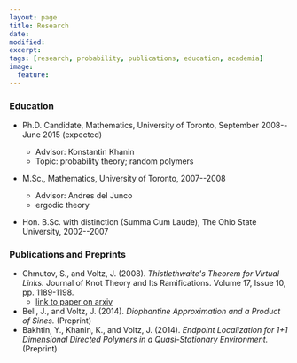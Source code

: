 ```yaml
---
layout: page
title: Research
date: 
modified:
excerpt:
tags: [research, probability, publications, education, academia]
image:
  feature:
---
```


### Education

- Ph.D. Candidate, Mathematics, University of Toronto, September 2008--June 2015 (expected)
    - Advisor: Konstantin Khanin
    - Topic: probability theory; random polymers

- M.Sc., Mathematics, University of Toronto, 2007--2008
    - Advisor: Andres del Junco
    - ergodic theory

- Hon. B.Sc. with distinction (Summa Cum Laude), The Ohio State University, 2002--2007 

### Publications and Preprints

- Chmutov, S., and Voltz, J. (2008). *Thistlethwaite's Theorem for Virtual Links.* Journal of Knot Theory and Its Ramifications. Volume 17, Issue 10, pp. 1189-1198.
    - [link to paper on arxiv](http://arxiv.org/pdf/0704.1310.pdf)
- Bell, J., and Voltz, J. (2014). *Diophantine Approximation and a Product of Sines.* (Preprint)
- Bakhtin, Y., Khanin, K., and Voltz, J. (2014). *Endpoint Localization for 1+1 Dimensional Directed Polymers in a Quasi-Stationary Environment.* (Preprint)
